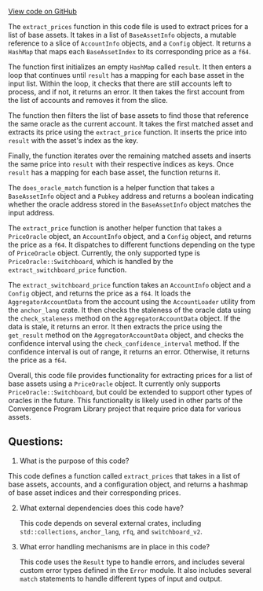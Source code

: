 [View code on GitHub](https://github.com/convergence-rfq/convergence-program-library/risk-engine/program/src/price_extractor.rs)

The `extract_prices` function in this code file is used to extract prices for a list of base assets. It takes in a list of `BaseAssetInfo` objects, a mutable reference to a slice of `AccountInfo` objects, and a `Config` object. It returns a `HashMap` that maps each `BaseAssetIndex` to its corresponding price as a `f64`.

The function first initializes an empty `HashMap` called `result`. It then enters a loop that continues until `result` has a mapping for each base asset in the input list. Within the loop, it checks that there are still accounts left to process, and if not, it returns an error. It then takes the first account from the list of accounts and removes it from the slice.

The function then filters the list of base assets to find those that reference the same oracle as the current account. It takes the first matched asset and extracts its price using the `extract_price` function. It inserts the price into `result` with the asset's index as the key.

Finally, the function iterates over the remaining matched assets and inserts the same price into `result` with their respective indices as keys. Once `result` has a mapping for each base asset, the function returns it.

The `does_oracle_match` function is a helper function that takes a `BaseAssetInfo` object and a `Pubkey` address and returns a boolean indicating whether the oracle address stored in the `BaseAssetInfo` object matches the input address.

The `extract_price` function is another helper function that takes a `PriceOracle` object, an `AccountInfo` object, and a `Config` object, and returns the price as a `f64`. It dispatches to different functions depending on the type of `PriceOracle` object. Currently, the only supported type is `PriceOracle::Switchboard`, which is handled by the `extract_switchboard_price` function.

The `extract_switchboard_price` function takes an `AccountInfo` object and a `Config` object, and returns the price as a `f64`. It loads the `AggregatorAccountData` from the account using the `AccountLoader` utility from the `anchor_lang` crate. It then checks the staleness of the oracle data using the `check_staleness` method on the `AggregatorAccountData` object. If the data is stale, it returns an error. It then extracts the price using the `get_result` method on the `AggregatorAccountData` object, and checks the confidence interval using the `check_confidence_interval` method. If the confidence interval is out of range, it returns an error. Otherwise, it returns the price as a `f64`.

Overall, this code file provides functionality for extracting prices for a list of base assets using a `PriceOracle` object. It currently only supports `PriceOracle::Switchboard`, but could be extended to support other types of oracles in the future. This functionality is likely used in other parts of the Convergence Program Library project that require price data for various assets.
## Questions: 
 1. What is the purpose of this code?
   
   This code defines a function called `extract_prices` that takes in a list of base assets, accounts, and a configuration object, and returns a hashmap of base asset indices and their corresponding prices.

2. What external dependencies does this code have?
   
   This code depends on several external crates, including `std::collections`, `anchor_lang`, `rfq`, and `switchboard_v2`.

3. What error handling mechanisms are in place in this code?
   
   This code uses the `Result` type to handle errors, and includes several custom error types defined in the `Error` module. It also includes several `match` statements to handle different types of input and output.